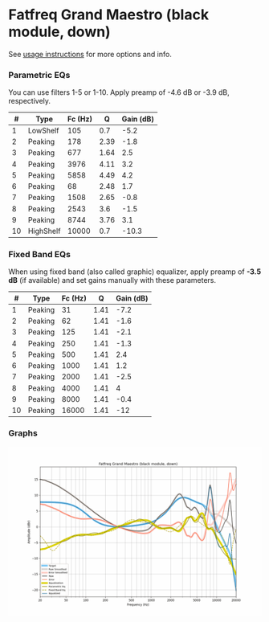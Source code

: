 # Fatfreq Grand Maestro (black module, down)
See [usage instructions](https://github.com/jaakkopasanen/AutoEq#usage) for more options and info.

### Parametric EQs
You can use filters 1-5 or 1-10. Apply preamp of -4.6 dB or -3.9 dB, respectively.

|   # | Type      |   Fc (Hz) |    Q |   Gain (dB) |
|-----|-----------|-----------|------|-------------|
|   1 | LowShelf  |       105 | 0.7  |        -5.2 |
|   2 | Peaking   |       178 | 2.39 |        -1.8 |
|   3 | Peaking   |       677 | 1.64 |         2.5 |
|   4 | Peaking   |      3976 | 4.11 |         3.2 |
|   5 | Peaking   |      5858 | 4.49 |         4.2 |
|   6 | Peaking   |        68 | 2.48 |         1.7 |
|   7 | Peaking   |      1508 | 2.65 |        -0.8 |
|   8 | Peaking   |      2543 | 3.6  |        -1.5 |
|   9 | Peaking   |      8744 | 3.76 |         3.1 |
|  10 | HighShelf |     10000 | 0.7  |       -10.3 |

### Fixed Band EQs
When using fixed band (also called graphic) equalizer, apply preamp of **-3.5 dB** (if available) and set gains manually with these parameters.

|   # | Type    |   Fc (Hz) |    Q |   Gain (dB) |
|-----|---------|-----------|------|-------------|
|   1 | Peaking |        31 | 1.41 |        -7.2 |
|   2 | Peaking |        62 | 1.41 |        -1.6 |
|   3 | Peaking |       125 | 1.41 |        -2.1 |
|   4 | Peaking |       250 | 1.41 |        -1.3 |
|   5 | Peaking |       500 | 1.41 |         2.4 |
|   6 | Peaking |      1000 | 1.41 |         1.2 |
|   7 | Peaking |      2000 | 1.41 |        -2.5 |
|   8 | Peaking |      4000 | 1.41 |         4   |
|   9 | Peaking |      8000 | 1.41 |        -0.4 |
|  10 | Peaking |     16000 | 1.41 |       -12   |

### Graphs
![](./Fatfreq%20Grand%20Maestro%20(black%20module,%20down).png)
